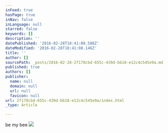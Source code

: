 ```yaml
---
inFeed: true
hasPage: true
inNav: false
inLanguage: null
starred: false
keywords: []
description: ''
datePublished: '2016-02-28T18:41:08.588Z'
dateModified: '2016-02-28T18:41:08.146Z'
title: ''
author: []
sourcePath: _posts/2016-02-28-2f178cbd-655c-439d-bb18-e12c4c545e9a.md
published: true
authors: []
publisher:
  name: null
  domain: null
  url: null
  favicon: null
url: 2f178cbd-655c-439d-bb18-e12c4c545e9a/index.html
_type: Article

---
```

be my bee
![](https://the-grid-user-content.s3-us-west-2.amazonaws.com/7a10bb06-497d-4b03-b563-cbbcfaa9fe4c.jpg)
